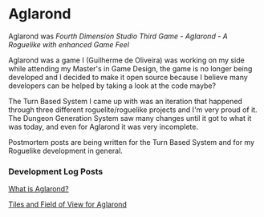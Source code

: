# Aglarond

Aglarond was *Fourth Dimension Studio Third Game - Aglarond - A Roguelike with enhanced Game Feel*

Aglarond was a game I (Guilherme de Oliveira) was working on my side while attending my Master's in Game Design, the game is no longer being developed and I decided to make it open source because I believe many developers can be helped by taking a look at the code maybe?

The Turn Based System I came up with was an iteration that happened through three different roguelite/roguelike projects and I'm very proud of it. The Dungeon Generation System saw many changes until it got to what it was today, and even for Aglarond it was very incomplete.

Postmortem posts are being written for the Turn Based System and for my Roguelike development in general.

### Development Log Posts

[What is Aglarond?](https://fourthdimension.studio/devlog/2019-09-15-What-is-Aglarond/)

[Tiles and Field of View for Aglarond](https://fourthdimension.studio/devlog/2019-10-06-Tiles-and-Field-of-View-for-Aglarond/)
